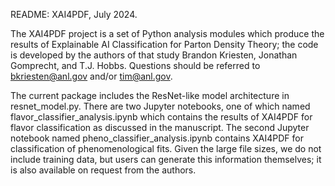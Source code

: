 README: XAI4PDF, July 2024.

The XAI4PDF project is a set of Python analysis modules which produce
the results of Explainable AI Classification for Parton Density Theory; 
the code is developed by the authors of that study Brandon Kriesten, 
Jonathan Gomprecht, and T.J. Hobbs. Questions should be referred 
to bkriesten@anl.gov and/or tim@anl.gov.

The current package includes the ResNet-like model architecture in
resnet_model.py. There are two Jupyter notebooks, one of which named
flavor_classifier_analysis.ipynb which contains the results of XAI4PDF
for flavor classification as discussed in the manuscript. The second
Jupyter notebook named pheno_classifier_analysis.ipynb contains XAI4PDF
for classification of phenomenological fits. Given the large file sizes,
we do not include training data, but users can generate this information
themselves; it is also available on request from the authors. 
